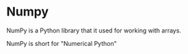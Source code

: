 # Numpy

NumPy is a Python library that it used for working with arrays.

NumPy is short for "Numerical Python"
